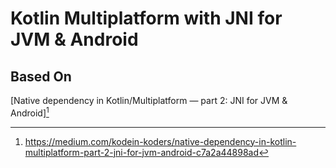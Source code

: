 # Kotlin Multiplatform with JNI for JVM & Android

## Based On

[Native dependency in Kotlin/Multiplatform — part 2: JNI for JVM & Android][^1]

[^1]: https://medium.com/kodein-koders/native-dependency-in-kotlin-multiplatform-part-2-jni-for-jvm-android-c7a2a44898ad
